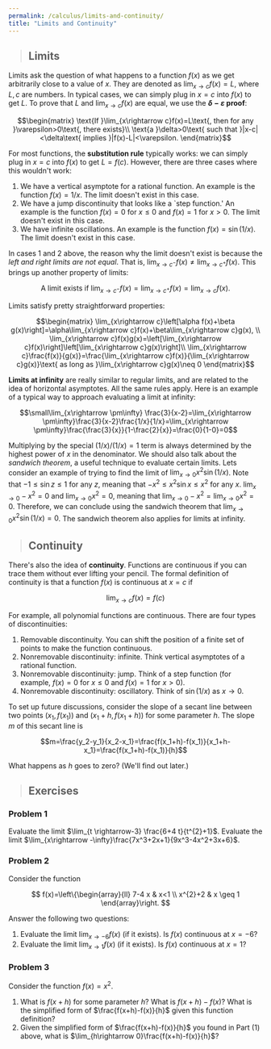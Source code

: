 ```yaml
---
permalink: /calculus/limits-and-continuity/
title: "Limits and Continuity"
---
```


> ## Limits

Limits ask the question of what happens to a function $f(x)$ as we get arbitrarily close to a value of $x$. They are denoted as $\lim_{x\rightarrow c}f(x)=L$, where $L, c$ are numbers. In typical cases, we can simply plug in $x=c$ into $f(x)$ to get $L$. To prove that $L$ and $\lim_{x\rightarrow c}f(x)$ are equal, we use the **$\delta-\varepsilon$ proof**:

$$\begin{matrix}
\text{If }\lim_{x\rightarrow c}f(x)=L\text{, then for any }\varepsilon>0\text{, there exists}\\
\text{a }\delta>0\text{ such that }|x-c|<\delta\text{ implies }|f(x)-L|<\varepsilon.
\end{matrix}$$

For most functions, the **substitution rule** typically works: we can simply plug in $x=c$ into $f(x)$ to get $L=f(c)$. However, there are three cases where this wouldn't work:

  1. We have a vertical asymptote for a rational function. An example is the function $f(x)=1/x$. The limit doesn't exist in this case.
  2. We have a jump discontinuity that looks like a `step function.' An example is the function $f(x)=0$ for $x\leq 0$ and $f(x)=1$ for $x>0$. The limit doesn't exist in this case.
  3. We have infinite oscillations. An example is the function $f(x)=\sin(1/x)$. The limit doesn't exist in this case. 

In cases 1 and 2 above, the reason why the limit doesn't exist is because the *left and right limits are not equal*. That is, $\lim_{x\rightarrow c^-} f(x)\neq \lim_{x\rightarrow c^+} f(x)$. This brings up another property of limits:

$$
\text{A limit exists if }\lim_{x\rightarrow c^-} f(x)= \lim_{x\rightarrow c^+} f(x)=\lim_{x\rightarrow c} f(x).
$$

Limits satisfy pretty straightforward properties:

$$\begin{matrix}
\lim_{x\rightarrow c}\left[\alpha f(x)+\beta g(x)\right]=\alpha\lim_{x\rightarrow c}f(x)+\beta\lim_{x\rightarrow c}g(x), \\
\lim_{x\rightarrow c}f(x)g(x)=\left[\lim_{x\rightarrow c}f(x)\right]\left[\lim_{x\rightarrow c}g(x)\right]\\
\lim_{x\rightarrow c}\frac{f(x)}{g(x)}=\frac{\lim_{x\rightarrow c}f(x)}{\lim_{x\rightarrow c}g(x)}\text{ as long as }\lim_{x\rightarrow c}g(x)\neq 0
\end{matrix}$$

**Limits at infinity** are really similar to regular limits, and are related to the idea of horizontal asymptotes. All the same rules apply. Here is an example of a typical way to approach evaluating a limit at infinity:

$$\small\lim_{x\rightarrow \pm\infty} \frac{3}{x-2}=\lim_{x\rightarrow \pm\infty}\frac{3}{x-2}\frac{1/x}{1/x}=\lim_{x\rightarrow \pm\infty}\frac{\frac{3}{x}}{1-\frac{2}{x}}=\frac{0}{1-0}=0$$

Multiplying by the special $(1/x)/(1/x)=1$ term is always determined by the highest power of $x$ in the denominator. We should also talk about the *sandwich theorem*, a useful technique to evaluate certain limits. Lets consider an example of trying to find the limit of $\lim_{x\to0}x^2\sin(1/x)$. Note that $-1\leq \sin z\leq 1$ for any $z$, meaning that $-x^2\leq x^2\sin x\leq x^2$ for any $x$. $\lim_{x\to0}-x^2=0$ and $\lim_{x\to0}x^2=0$, meaning that $\lim_{x\to0}-x^2=\lim_{x\to0}x^2=0$. Therefore, we can conclude using the sandwich theorem that $\lim_{x\to0}x^2\sin(1/x)=0$. The sandwich theorem also applies for limits at infinity.

> ## Continuity

There's also the idea of **continuity**. Functions are continuous if you can trace them without ever lifting your pencil. The formal definition of continuity is that a function $f(x)$ is continuous at $x=c$ if

$$\lim_{x\rightarrow c} f(x)=f(c)$$

For example, all polynomial functions are continuous. There are four types of discontinuities:

  1. Removable discontinuity. You can shift the position of a finite set of points to make the function continuous.
  2. Nonremovable discontinuity: infinite. Think vertical asymptotes of a rational function.
  3. Nonremovable discontinuity: jump. Think of a step function (for example, $f(x)=0$ for $x\leq 0$ and $f(x)=1$ for $x>0$).
  4. Nonremovable discontinuity: oscillatory. Think of $\sin(1/x)$ as $x\rightarrow 0$.

To set up future discussions, consider the slope of a secant line between two points $(x_1, f(x_1))$ and $(x_1+h, f(x_1+h))$ for some parameter $h$. The slope $m$ of this secant line is

$$m=\frac{y_2-y_1}{x_2-x_1}=\frac{f(x_1+h)-f(x_1)}{x_1+h-x_1}=\frac{f(x_1+h)-f(x_1)}{h}$$

What happens as $h$ goes to zero? (We'll find out later.)

> ## Exercises

### Problem 1

Evaluate the limit $\lim_{t \rightarrow-3} \frac{6+4 t}{t^{2}+1}$. Evaluate the limit $\lim_{x\rightarrow -\infty}\frac{7x^3+2x+1}{9x^3-4x^2+3x+6}$.

### Problem 2
Consider the function

$$ 
f(x)=\left\{\begin{array}{ll}
7-4 x & x<1 \\
x^{2}+2 & x \geq 1
\end{array}\right.
$$

Answer the following two questions:

  1. Evaluate the limit $\lim_{x\rightarrow -6}f(x)$ (if it exists). Is $f(x)$ continuous at $x=-6$?
  2. Evaluate the limit $\lim_{x\rightarrow 1}f(x)$ (if it exists). Is $f(x)$ continuous at $x=1$?

### Problem 3
Consider the function $f(x)=x^2$.

  1. What is $f(x+h)$ for some parameter $h$? What is $f(x+h)-f(x)$? What is the simplified form of $\frac{f(x+h)-f(x)}{h}$ given this function definition?
  2. Given the simplified form of $\frac{f(x+h)-f(x)}{h}$ you found in Part (1) above, what is $\lim_{h\rightarrow 0}\frac{f(x+h)-f(x)}{h}$?